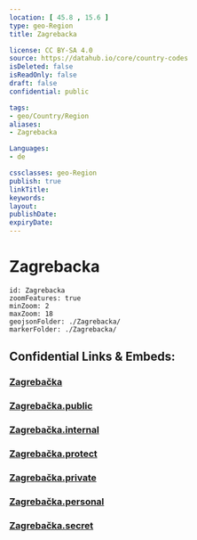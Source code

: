 ```yaml
---
location: [ 45.8 , 15.6 ] 
type: geo-Region
title: Zagrebacka

license: CC BY-SA 4.0
source: https://datahub.io/core/country-codes
isDeleted: false
isReadOnly: false
draft: false
confidential: public

tags:
- geo/Country/Region
aliases:
- Zagrebacka

Languages:
- de

cssclasses: geo-Region
publish: true
linkTitle: 
keywords: 
layout: 
publishDate: 
expiryDate: 
---
```


# Zagrebacka

```leaflet
id: Zagrebacka
zoomFeatures: true 
minZoom: 2 
maxZoom: 18
geojsonFolder: ./Zagrebacka/
markerFolder: ./Zagrebacka/
```


## Confidential Links & Embeds: 

### [Zagrebačka](/_Standards/Earth/Continent/Europe/Europe~Central/Croatia/Counties/Zagrebačka.md) 

### [Zagrebačka.public](/_public/Earth/Continent/Europe/Europe~Central/Croatia/Counties/Zagrebačka.public.md) 

### [Zagrebačka.internal](/_internal/Earth/Continent/Europe/Europe~Central/Croatia/Counties/Zagrebačka.internal.md) 

### [Zagrebačka.protect](/_protect/Earth/Continent/Europe/Europe~Central/Croatia/Counties/Zagrebačka.protect.md) 

### [Zagrebačka.private](/_private/Earth/Continent/Europe/Europe~Central/Croatia/Counties/Zagrebačka.private.md) 

### [Zagrebačka.personal](/_personal/Earth/Continent/Europe/Europe~Central/Croatia/Counties/Zagrebačka.personal.md) 

### [Zagrebačka.secret](/_secret/Earth/Continent/Europe/Europe~Central/Croatia/Counties/Zagrebačka.secret.md)

